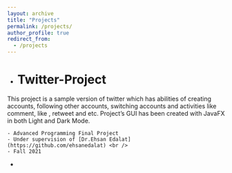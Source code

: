```yaml
---
layout: archive
title: "Projects"
permalink: /projects/
author_profile: true
redirect_from:
  - /projects
---
```


- # Twitter-Project

This project is a sample version of twitter which has abilities of creating accounts, following other accounts, switching accounts and activities like comment, like , retweet and etc. Project’s GUI has been created with JavaFX in both Light and Dark Mode.

    - Advanced Programming Final Project                                                                                 
    - Under supervision of [Dr.Ehsan Edalat](https://github.com/ehsanedalat) <br />
    - Fall 2021
- 